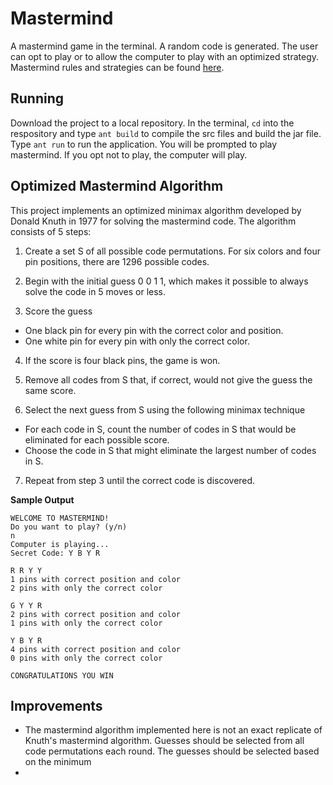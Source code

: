 # Mastermind
A mastermind game in the terminal. A random code is generated. The user can opt to play or to allow the computer to play with an optimized strategy. Mastermind rules and strategies can be found [here](https://en.wikipedia.org/wiki/Mastermind_(board_game)).

## Running
Download the project to a local repository. In the terminal, ```cd``` into the respository and type ```ant build``` to compile the src files and build the jar file. Type ```ant run``` to run the application. You will be prompted to play mastermind. If you opt not to play, the computer will play.

## Optimized Mastermind Algorithm
This project implements an optimized minimax algorithm developed by Donald Knuth in 1977 for solving the mastermind code. The algorithm consists of 5 steps:

1. Create a set S of all possible code permutations. For six colors and four pin positions, there are 1296 possible codes.

2. Begin with the initial guess 0 0 1 1, which makes it possible to always solve the code in 5 moves or less.

3. Score the guess
  - One black pin for every pin with the correct color and position.
  - One white pin for every pin with only the correct color.
  
4. If the score is four black pins, the game is won.
  
5. Remove all codes from S that, if correct, would not give the guess the same score.

6. Select the next guess from S using the following minimax technique
  - For each code in S, count the number of codes in S that would be eliminated for each possible score.
  - Choose the code in S that might eliminate the largest number of codes in S.
  
7. Repeat from step 3 until the correct code is discovered.


**Sample Output**

```
WELCOME TO MASTERMIND!
Do you want to play? (y/n)
n
Computer is playing...
Secret Code: Y B Y R 

R R Y Y 
1 pins with correct position and color
2 pins with only the correct color

G Y Y R 
2 pins with correct position and color
1 pins with only the correct color

Y B Y R 
4 pins with correct position and color
0 pins with only the correct color

CONGRATULATIONS YOU WIN
```

## Improvements
* The mastermind algorithm implemented here is not an exact replicate of Knuth's mastermind algorithm. Guesses should be selected from all code permutations each round. The guesses should be selected based on the minimum 
* 
